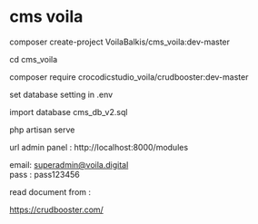 <h1>cms voila </h1>

<p><a>composer create-project VoilaBalkis/cms_voila:dev-master</a></p>

<p><a>cd cms_voila</a></p>

<p><a>composer require crocodicstudio_voila/crudbooster:dev-master</a></p>

set database setting in .env

import database cms_db_v2.sql

<div>
  <p><a>php artisan serve</a></p>
  url admin panel : http://localhost:8000/modules
  
  email: superadmin@voila.digital <br>
  pass : pass123456
 </div>
 
 
 read document from : <br>
 
 https://crudbooster.com/
